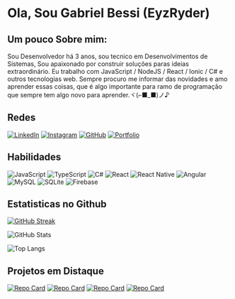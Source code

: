 # Ola, Sou Gabriel Bessi (EyzRyder)
## Um pouco Sobre mim: 
Sou Desenvolvedor há 3 anos, sou tecnico em Desenvolvimentos de Sistemas, Sou apaixonado por construir soluções paras ideias extraordinário. Eu trabalho com JavaScript / NodeJS / React / Ionic / C# e outros tecnologias web. Sempre procuro me informar das novidades e amo aprender essas coisas, que é algo importante para ramo de programação que sempre tem algo novo para aprender.ヾ(⌐■_■)ノ♪

## Redes
[![LinkedIn](https://img.shields.io/badge/LinkedIn-0077B5?style=for-the-badge&logo=linkedin&logoColor=white)](https://www.linkedin.com/in/gabriel-bessi-5b0160230/)
[![Instagram](https://img.shields.io/badge/-Instagram-%23E4405F?style=for-the-badge&logo=instagram&logoColor=white)](https://www.instagram.com/eyz_ryder/)
[![GitHub](https://img.shields.io/badge/GitHub-100000?style=for-the-badge&logo=github&logoColor=white)](https://github.com/EyzRyder)
[![Portfolio](https://img.shields.io/badge/Portfolio-FF5722?style=for-the-badge&logo=todoist&logoColor=white)](https://bessiportfolio.vercel.app)


## Habilidades
![JavaScript](https://img.shields.io/badge/JavaScript-F7DF1E?style=for-the-badge&logo=javascript&logoColor=black)
![TypeScript](https://img.shields.io/badge/TypeScript-007ACC?style=for-the-badge&logo=typescript&logoColor=white)
![C#](https://img.shields.io/badge/C%23-239120?style=for-the-badge&logo=c-sharp&logoColor=white)
![React](https://img.shields.io/badge/React-20232A?style=for-the-badge&logo=react&logoColor=61DAFB)
![React Native](https://img.shields.io/badge/React_Native-20232A?style=for-the-badge&logo=react&logoColor=61DAFB)
![Angular](https://img.shields.io/badge/Angular-DD0031?style=for-the-badge&logo=angular&logoColor=white)
![MySQL](https://img.shields.io/badge/MySQL-00000F?style=for-the-badge&logo=mysql&logoColor=white)
![SQLite](https://img.shields.io/badge/SQLite-000?style=for-the-badge&logo=sqlite&logoColor=07405E)
![Firebase](https://img.shields.io/badge/MySQL-000?style=for-the-badge&logo=firebase&logoColor=ffca28)


## Estatisticas no Github
[![GitHub Streak](https://streak-stats.demolab.com/?user=EyzRyder&theme=gruvbox-duo&background=430220&border=f0cf20&dates=FFF)](https://git.io/streak-stats)

![GitHub Stats](https://github-readme-stats.vercel.app/api?username=EyzRyder&theme=transparent&bg_color=430220&border_color=f0cf20&show_icons=true&icon_color=b7512d&title_color=f0cf20&text_color=FFF)

![Top Langs](https://github-readme-stats-git-masterrstaa-rickstaa.vercel.app/api/top-langs/?username=EyzRyder&layout=compact&bg_color=430220&border_color=f0cf20&title_color=f0cf20&text_color=FFF)

## Projetos em Distaque
[![Repo Card](https://github-readme-stats.vercel.app/api/pin/?username=EyzRyder&repo=AutoRewardsBing&bg_color=430220&border_color=f0cf20&show_icons=true&icon_color=b7512d&title_color=f0cf20&text_color=FFF)](https://github.com/SEUUSERNAME/SEUREPOSITORIO)
[![Repo Card](https://github-readme-stats.vercel.app/api/pin/?username=EyzRyder&repo=cepapi&bg_color=430220&border_color=f0cf20&show_icons=true&icon_color=b7512d&title_color=f0cf20&text_color=FFF)](https://github.com/SEUUSERNAME/SEUREPOSITORIO)
[![Repo Card](https://github-readme-stats.vercel.app/api/pin/?username=EyzRyder&repo=MERN-Workout-App&bg_color=430220&border_color=f0cf20&show_icons=true&icon_color=b7512d&title_color=f0cf20&text_color=FFF)](https://github.com/SEUUSERNAME/SEUREPOSITORIO)
[![Repo Card](https://github-readme-stats.vercel.app/api/pin/?username=EyzRyder&repo=Quiz-Etec&bg_color=430220&border_color=f0cf20&show_icons=true&icon_color=b7512d&title_color=f0cf20&text_color=FFF)](https://github.com/SEUUSERNAME/SEUREPOSITORIO)
